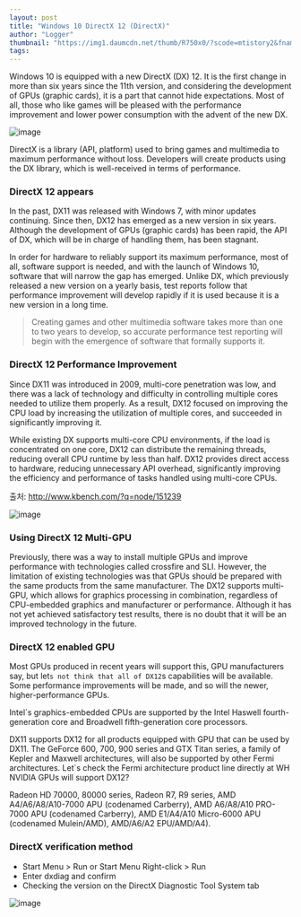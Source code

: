 ```yaml
---
layout: post
title: "Windows 10 DirectX 12 (DirectX)"
author: "Logger"
thumbnail: "https://img1.daumcdn.net/thumb/R750x0/?scode=mtistory2&fname=https%3A%2F%2Ft1.daumcdn.net%2Fcfile%2Ftistory%2F264E5F4656A5A99F09"
tags: 
---
```



Windows 10 is equipped with a new DirectX (DX) 12. It is the first change in more than six years since the 11th version, and considering the development of GPUs (graphic cards), it is a part that cannot hide expectations. Most of all, those who like games will be pleased with the performance improvement and lower power consumption with the advent of the new DX.

![image](https://t1.daumcdn.net/cfile/tistory/264E5F4656A5A99F09)

DirectX is a library (API, platform) used to bring games and multimedia to maximum performance without loss. Developers will create products using the DX library, which is well-received in terms of performance.

### DirectX 12 appears

In the past, DX11 was released with Windows 7, with minor updates continuing. Since then, DX12 has emerged as a new version in six years. Although the development of GPUs (graphic cards) has been rapid, the API of DX, which will be in charge of handling them, has been stagnant.

In order for hardware to reliably support its maximum performance, most of all, software support is needed, and with the launch of Windows 10, software that will narrow the gap has emerged. Unlike DX, which previously released a new version on a yearly basis, test reports follow that performance improvement will develop rapidly if it is used because it is a new version in a long time.

> Creating games and other multimedia software takes more than one to two years to develop, so accurate performance test reporting will begin with the emergence of software that formally supports it.

### DirectX 12 Performance Improvement

Since DX11 was introduced in 2009, multi-core penetration was low, and there was a lack of technology and difficulty in controlling multiple cores needed to utilize them properly. As a result, DX12 focused on improving the CPU load by increasing the utilization of multiple cores, and succeeded in significantly improving it.

While existing DX supports multi-core CPU environments, if the load is concentrated on one core, DX12 can distribute the remaining threads, reducing overall CPU runtime by less than half. DX12 provides direct access to hardware, reducing unnecessary API overhead, significantly improving the efficiency and performance of tasks handled using multi-core CPUs.

출처: http://www.kbench.com/?q=node/151239

![image](https://t1.daumcdn.net/cfile/tistory/2364CF3A56A592C012)

### Using DirectX 12 Multi-GPU

Previously, there was a way to install multiple GPUs and improve performance with technologies called crossfire and SLI. However, the limitation of existing technologies was that GPUs should be prepared with the same products from the same manufacturer. The DX12 supports multi-GPU, which allows for graphics processing in combination, regardless of CPU-embedded graphics and manufacturer or performance. Although it has not yet achieved satisfactory test results, there is no doubt that it will be an improved technology in the future.

### DirectX 12 enabled GPU

Most GPUs produced in recent years will support this, GPU manufacturers say, but let`s not think that all of DX12`s capabilities will be available. Some performance improvements will be made, and so will the newer, higher-performance GPUs.

Intel`s graphics-embedded CPUs are supported by the Intel Haswell fourth-generation core and Broadwell fifth-generation core processors.

DX11 supports DX12 for all products equipped with GPU that can be used by DX11. The GeForce 600, 700, 900 series and GTX Titan series, a family of Kepler and Maxwell architectures, will also be supported by other Fermi architectures. Let`s check the Fermi architecture product line directly at WH NVIDIA GPUs will support DX12?

Radeon HD 70000, 80000 series, Radeon R7, R9 series, AMD A4/A6/A8/A10-7000 APU (codenamed Carberry), AMD A6/A8/A10 PRO-7000 APU (codenamed Carberry), AMD E1/A4/A10 Micro-6000 APU (codenamed Mulein/AMD), AMD/A6/A2 EPU/AMD/A4).

### DirectX verification method

- Start Menu > Run or Start Menu Right-click > Run
- Enter dxdiag and confirm
- Checking the version on the DirectX Diagnostic Tool System tab

![image](https://t1.daumcdn.net/cfile/tistory/2418A33656A5A6B40F)